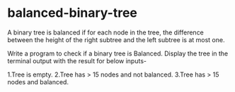 <h1>balanced-binary-tree</h1>

<p>A binary tree is balanced if for each node in the tree, the difference between the height of the right subtree and the left subtree is at most one.</p>

<p>Write a program to check if a binary tree is Balanced. Display the tree in the terminal output with the result for below inputs-</p>

1.Tree is empty.
2.Tree has > 15 nodes and not balanced.
3.Tree has > 15 nodes and balanced. 
